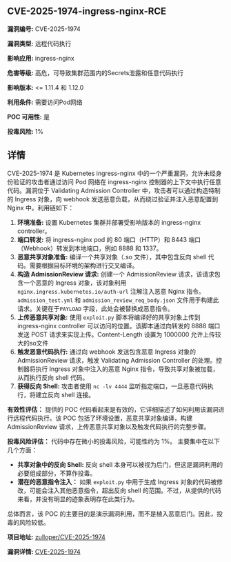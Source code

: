 ## CVE-2025-1974-ingress-nginx-RCE

**漏洞编号:** CVE-2025-1974

**漏洞类型:** 远程代码执行

**影响应用:** ingress-nginx

**危害等级:** 高危，可导致集群范围内的Secrets泄露和任意代码执行

**影响版本:** <= 1.11.4 和 1.12.0

**利用条件:** 需要访问Pod网络

**POC 可用性:** 是

**投毒风险:** 1%

## 详情

CVE-2025-1974 是 Kubernetes ingress-nginx 中的一个严重漏洞，允许未经身份验证的攻击者通过访问 Pod 网络在 ingress-nginx 控制器的上下文中执行任意代码。漏洞位于 Validating Admission Controller 中，攻击者可以通过构造特制的 Ingress 对象，向 webhook 发送恶意负载，从而绕过验证并注入恶意配置到 Nginx 中。利用链如下：

1.  **环境准备:** 设置 Kubernetes 集群并部署受影响版本的 ingress-nginx controller。
2.  **端口转发:** 将 ingress-nginx pod 的 80 端口（HTTP）和 8443 端口（Webhook）转发到本地端口，例如 8888 和 1337。
3.  **恶意共享对象准备:** 编译一个共享对象（.so 文件），其中包含反向 shell 代码。需要根据目标环境的架构进行交叉编译。
4.  **构造 AdmissionReview 请求:**  创建一个 AdmissionReview 请求，该请求包含一个恶意的 Ingress 对象，该对象利用 `nginx.ingress.kubernetes.io/auth-url` 注解注入恶意 Nginx 指令。`admission_test.yml` 和 `admission_review_req_body.json` 文件用于构建此请求。关键在于`PAYLOAD` 字段，此处会被替换成恶意指令。
5.  **上传恶意共享对象:**  使用 `exploit.py` 脚本将编译好的共享对象上传到 ingress-nginx controller 可以访问的位置。该脚本通过向转发的 8888 端口发送 POST 请求来实现上传。Content-Length 设置为 1000000 允许上传较大的so文件
6.  **触发恶意代码执行:**  通过向 webhook 发送包含恶意 Ingress 对象的 AdmissionReview 请求，触发 Validating Admission Controller 的处理。控制器将执行 Ingress 对象中注入的恶意 Nginx 指令，导致共享对象被加载，从而执行反向 shell 代码。
7.  **获得反向 Shell:** 攻击者使用 `nc -lv 4444` 监听指定端口，一旦恶意代码执行，将建立反向 shell 连接。

**有效性评估：**
提供的 POC 代码看起来是有效的，它详细描述了如何利用该漏洞进行远程代码执行。该 POC 包括了环境设置，恶意共享对象编译，构建 AdmissionReview 请求，上传恶意共享对象以及触发代码执行的完整步骤。

**投毒风险评估：**
代码中存在微小的投毒风险，可能性约为 1%。 主要集中在以下几个方面：

*   **共享对象中的反向 Shell:** 反向 shell 本身可以被视为后门，但这是漏洞利用的必要组成部分，不算作投毒。
*   **潜在的恶意指令注入：** 如果 `exploit.py` 中用于生成 Ingress 对象的代码被修改，可能会注入其他恶意指令，超出反向 shell 的范围。不过，从提供的代码来看，并没有明显的迹象表明存在此类行为。

总体而言，该 POC 的主要目的是演示漏洞利用，而不是植入恶意后门。因此，投毒的风险较低。

**项目地址:** [zulloper/CVE-2025-1974](https://github.com/zulloper/CVE-2025-1974)

**漏洞详情:** [CVE-2025-1974](https://nvd.nist.gov/vuln/detail/CVE-2025-1974)